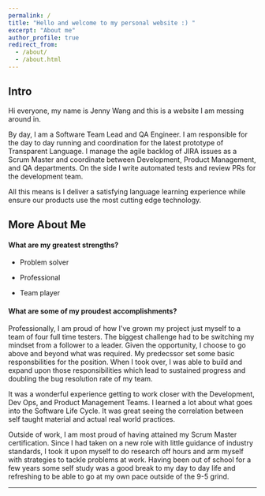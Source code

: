 ```yaml
---
permalink: /
title: "Hello and welcome to my personal website :) "
excerpt: "About me"
author_profile: true
redirect_from: 
  - /about/
  - /about.html
---
```


Intro
------
Hi everyone, my name is Jenny Wang and this is a website I am messing around in.

By day, I am a Software Team Lead and QA Engineer. I am responsible for the day to day running and coordination for the latest
prototype of Transparent Language. I manage the agile backlog of JIRA issues as a Scrum Master and coordinate between
Development, Product Management, and QA departments. On the side I write automated tests and review PRs for the development 
team. 

All this means is I deliver a satisfying language learning experience while ensure our products use the most cutting edge technology.

<!--- 
Potential Blog Post #1
## Topic: What is your dream job? or Where do you see yourself in 5 years?
I have a passion for efficiency. The thrill of being able to accomplish goals before deadlines gives me the greatest rush. A planner at heart, I find great enjoyment in breaking down seemingly unsurmountable problems into manageable increments. I would assume that's what lead to my interest in the field of technology. It allows my left brain to go wild; organize and prioritize my to do list to my heart's content. After all, all of lifes problems are just an app away from being solved. 
Being so data driven has helped me in many ways in my life. Math was always my favorite subject. I would always be the friend who had the detailed iternary for any upcoming trip, making sure we would be able to hit up every scenic location and still be on time to reservations at the restaruant we saw on instagram the other day. #foodie
At this stage of my life, I am interested in growing my analytical mindset to help solve real world problems. I would love to continue to travel and learn from other to help expand my perspective. I am actively exploring ways to strengthen my creativity with my [photography] (https://www.instagram.com/hello.jennyw/) This is me on my journey of self discovery and finding happiness. 
--->

More About Me
------
#### What are my greatest strengths?
* Problem solver  
<!--- systematic, organized, analyitical, rigorous, thorough, innovative --->
* Professional  
<!--- competent, efficient, skillful, qualitifies, focused, attentive, experienced, productive, attention to detail --->
* Team player  
<!--- empathetic, strong communicator, good listener, people person/have social skills --->
<!--- Others: Joyful, Good humored, leader, scholar, friendly--->

<!--- #### What are my greatest weaknesses?
* Reserved
From experience I notice it takes time for me to get accustomed to new environments. I can come off as shy in the beginning, because I prefer develop an understanding of products and subject matter before I voice my opinions. 
* Inexperience with large companies
Having only worked in a sub-200 employee company, I do not have experience working on projects with large teams. Although by working in a smaller company, it has allowed me to step up for different responsibilities when additional help is needed and to work with people across multiple departments. 
--->

<!--- har har har
* Mac and cheese (why can't I stop eating you)
* Spring Pollen 
* Identifying weaknesses
--->

#### What are some of my proudest accomplishments?
Professionally, I am proud of how I've grown my project just myself to a team of four full time testers. The biggest challenge had to be switching my mindset from a follower to a leader. Given the opportunity, I choose to go above and beyond what was required. My predecssor set some basic responsbilities for the position. When I took over, I was able to build and expand upon those responsibilities which lead to sustained progress and doubling the bug resolution rate of my team. 

It was a wonderful experience getting to work closer with the Development, Dev Ops, and Product Management Teams. I learned a lot about what goes into the Software Life Cycle. It was great seeing the correlation between self taught material and actual real world practices. 

Outside of work, I am most proud of having attained my Scrum Master certification. Since I had taken on a new role with little guidance of industry standards, I took it upon myself to do research off hours and arm myself with strategies to tackle problems at work. Having been out of school for a few years some self study was a good break to my day to day life and refreshing to be able to go at my own pace outside of the 9-5 grind. 


<!---Can check out [my portfolio](https://jennywang.info/portfolio)! --->


<!--- Another good blog post idea #### What is a time you've exercized leadership? --->
<!---
#### What do I like to do outside of work?
I am a huge fan of reading, 
Can check out some of my technical (and non-technical) recommendations in the Books tab (Work In Progress) 
--->

<!---
#### If you were an animal which one would you be?
A lot of people have commented that I remind them of a dog: strong, loyal, happy-go-lucky. I however just visited the Atlanta Aquarium and have to say my favorite animal on display was the egg yolk jellyfish. The serene nature of these gentle aquatic creatures resonated with me. Perhaps I was just hungry.
would love to insert image of jellyfish here 
--->

<!---
Things I'd like to add to this site
---
- [x] Go through all the pages and get rid of tabs that are not relevant
- [x] Update the about me page with personal type and picture
- [x] Remove Dribble from contact me page
- [x] Upload resume online: see /resume/
- [ ] Put personal projects online in portfolio -- in progress
- [x] Create first blog post 
- [ ] Upload background texture or theme
- [x] Upload favicon 
- [ ] Add Goodbooks widget -- in progress
- [ ] Add a comments section to every page
- [ ] Find out how to integrate with a TODO list maker
- [ ] Transform talkmap into a travel map

--->
<!--- Try to finish this check list by Friday! --->

---
